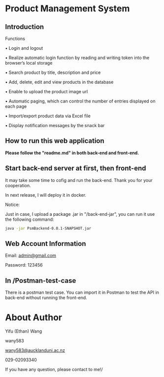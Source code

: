 # Product Management System 



## Introduction

Functions 

• Login and logout 

• Realize automatic login function by reading and writing token into the browser’s local storage 

• Search product by title, description and price 

• Add, delete, edit and view products in the database 

• Enable to upload the product image url

 • Automatic paging, which can control the number of entries displayed on each page

 • Import/export product data via Excel file 

• Display notification messages by the snack bar



## How to run this web application

**Please follow the "readme.md" in both back-end and front-end.** 

## Start back-end server at first, then front-end

It may take some time to cofig and run the back-end. Thank you for your cooperation.

In next release, I will deploy it in docker.

Notice: 

Just in case, I upload a package .jar in "/back-end-jar", you can run it use the following command:

```bash
java -jar PsmBackend-0.0.1-SNAPSHOT.jar
```


## Web Account Information 

Email: admin@gmail.com

Password: 123456


## In /Postman-test-case
There is a postman test case. You can import it in Postman to test the API in back-end without running the front-end.



# About Author
Yifu (Ethan) Wang

wany583

wany583@aucklanduni.ac.nz

029-02093340 

If you have any question, please contact to me!/
